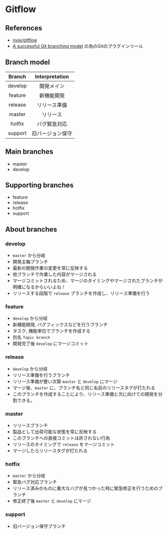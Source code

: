 # Gitflow

## References

- [nvie/gitflow](https://github.com/nvie/gitflow)
- [A successful Git branching model](http://nvie.com/posts/a-successful-git-branching-model/) の為のGitのプラグインツール

## Branch model

| Branch    | Interpretation   |
| :-------: | :--------------: |
| develop   | 開発メイン       |
| feature   | 新機能開発       |
| release   | リリース準備     |
| master    | リリース         |
| hotfix    | バグ緊急対応     |
| support   | 旧バージョン保守 |

## Main branches

- master
- develop

## Supporting branches

- feature
- release
- hotfix
- support

## About branches

### develop

- `master` から分岐
- 開発主軸ブランチ
- 最新の開発作業の変更を常に反映する
- 他ブランチで作業した内容がマージされる
- マージコミットされるため、マージのタイミングやマージされたブランチが明確になるからいいよね！
- リリースする段階で `release` ブランチを作成し、リリース準備を行う

### feature

- `develop` から分岐
- 新機能開発, バグフィックスなどを行うブランチ
- タスク, 機能単位でブランチを作成する
- 別名 `Topic branch`
- 開発完了後 `develop` にマージコミット

### release

- `develop` から分岐
- リリース準備を行うブランチ
- リリース準備が整い次第 `master` と `develop` にマージ
- マージ後、`master` に、ブランチ名と同じ名前のリリースタグが打たれる
- このブランチを作成することにより、リリース準備と次に向けての開発を分割できる。

### master

- リリースブランチ
- 製品として出荷可能な状態を常に反映する
- このブランチへの直接コミットは許されない行為
- リリースのタイミングで `release` をマージコミット
- マージしたらリリースタグが打たれる

### hotfix

- `master` から分岐
- 緊急バグ対応ブランチ
- リリース済みのものに重大なバグが見つかった時に緊急修正を行うためのブランチ
- 修正終了後 `master` と `develop` にマージ

### support

- 旧バージョン保守ブランチ
